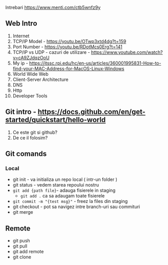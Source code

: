Intrebari https://www.menti.com/ctb5wnfz9y
## Web Intro
1. Internet
2. TCP/IP Model -  https://youtu.be/OTwp3xtd4dg?t=159
2. Port Number - https://youtu.be/RDotMcs0Erg?t=141
3. TCP/IP vs UDP - cazuri de utilizare - https://www.youtube.com/watch?v=cA9ZJdqzOoU
4. My ip - https://itssc.rpi.edu/hc/en-us/articles/360001995831-How-to-find-your-MAC-Address-for-MacOS-Linux-Windows
5. World Wide Web
6. Client-Server Architecture
7. DNS
8. Http
9. Developer Tools


## Git intro  - https://docs.github.com/en/get-started/quickstart/hello-world
1. Ce este git si github?
2. De ce il folosim?

## Git comands
### Local
- git init - va initializa un repo local ( intr-un folder )
- git status - vedem starea repoului nostru
- `git add {path file}`- adauga fisierele in staging
   - `git add .` ca sa adaugam toate fisierele 
- `git commit -m "{test msg}"` - freez la files din staging
- git checkout - pot sa navigez intre branch-uri sau commituri
- git merge

## Remote
- git push
- git pull
- git add remote
- git clone
